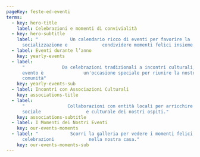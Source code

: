 ```yaml
---
pageKey: feste-ed-eventi
terms:
  - key: hero-title
    label: Celebrazioni e momenti di convivialità
  - key: hero-subtitle
    label: "            Un calendario ricco di eventi per favorire la
      socializzazione e             condividere momenti felici insieme."
  - label: Eventi durante l’anno
    key: yearly-events
  - label:
      "              Da celebrazioni tradizionali a incontri culturali, ogni
      evento è               un'occasione speciale per riunire la nostra
      comunità"
    key: yearly-events-sub
  - label: Incontri con Associazioni Culturali
    key: associations-title
  - label:
      "                Collaborazioni con entità locali per arricchire la vita
      sociale                 e culturale dei nostri ospiti."
    key: associations-subtitle
  - label: I Momenti dei Nostri Eventi
    key: our-events-moments
  - label: "            Scorri la galleria per vedere i momenti felici e le
      celebrazioni             nella nostra casa."
    key: our-events-moments-sub
---
```

